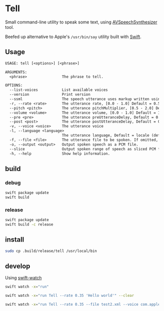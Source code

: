 # Tell

Small command-line utility to speak some text, using [AVSpeechSynthesizer](https://developer.apple.com/documentation/avfaudio/avspeechsynthesizer) tool.

Beefed up alternative to Apple's `/usr/bin/say` utility built with [Swift](https://www.swift.org).

## Usage

```txt
USAGE: tell [<options>] [<phrase>]

ARGUMENTS:
  <phrase>                The phrase to tell.

OPTIONS:
  --list-voices           List available voices
  --version               Print version
  --ssml                  The speech utterance uses markup written using the Speech Synthesis Markup Language (SSML) standard
  -r, --rate <rate>       The utterance rate, [0.0 - 1.0] Default = 0.5
  --pitch <pitch>         The utterance pitchMultiplier, [0.5 - 2.0] Default = 1.0
  --volume <volume>       The utterance volume, [0.0 - 1.0] Default = 1.0
  --pre <pre>             The utterance preUtteranceDelay, Default = 0.0
  --post <post>           The utterance postUtteranceDelay, Default = 0.0
  -v, --voice <voice>     The utterance voice
  -l, --language <language>
                          The utterance language, Default = locale (default: en_FR)
  -f, --file <file>       The utterance file to be spoken. If omitted, read from stdin.
  -o, --output <output>   Output spoken speech as a PCM file.
  --slice                 Output spoken range of speech as sliced PCM files
  -h, --help              Show help information.
```

## build

### debug

```sh
swift package update
swift build
```

### release

```sh
swift package update
swift build -c release
```

## install

```sh
sudo cp .build/release/tell /usr/local/bin
```

## develop

Using [swift-watch](https://github.com/Swift-Watch/swift-watch)

```sh
swift watch -x="run"

swift watch -x="run Tell --rate 0.35 'Hello world'" --clear

swift watch -x="run Tell --rate 0.35 --file test2.xml --voice com.apple.voice.premium.en-US.Ava" --clear
```
